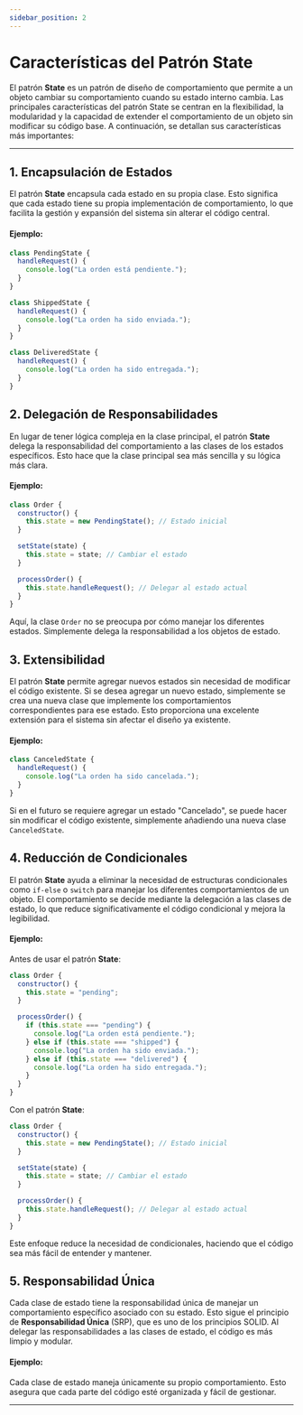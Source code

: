 ```yaml
---
sidebar_position: 2
---
```


# Características del Patrón State

El patrón **State** es un patrón de diseño de comportamiento que permite a un objeto cambiar su comportamiento cuando su estado interno cambia. Las principales características del patrón State se centran en la flexibilidad, la modularidad y la capacidad de extender el comportamiento de un objeto sin modificar su código base. A continuación, se detallan sus características más importantes:

---

## 1. **Encapsulación de Estados**

El patrón **State** encapsula cada estado en su propia clase. Esto significa que cada estado tiene su propia implementación de comportamiento, lo que facilita la gestión y expansión del sistema sin alterar el código central.

#### Ejemplo:
```javascript
class PendingState {
  handleRequest() {
    console.log("La orden está pendiente.");
  }
}

class ShippedState {
  handleRequest() {
    console.log("La orden ha sido enviada.");
  }
}

class DeliveredState {
  handleRequest() {
    console.log("La orden ha sido entregada.");
  }
}
```

## 2. Delegación de Responsabilidades

En lugar de tener lógica compleja en la clase principal, el patrón **State** delega la responsabilidad del comportamiento a las clases de los estados específicos. Esto hace que la clase principal sea más sencilla y su lógica más clara.

#### Ejemplo:

```javascript
class Order {
  constructor() {
    this.state = new PendingState(); // Estado inicial
  }

  setState(state) {
    this.state = state; // Cambiar el estado
  }

  processOrder() {
    this.state.handleRequest(); // Delegar al estado actual
  }
}
```

Aquí, la clase `Order` no se preocupa por cómo manejar los diferentes estados. Simplemente delega la responsabilidad a los objetos de estado.

## 3. Extensibilidad

El patrón **State** permite agregar nuevos estados sin necesidad de modificar el código existente. Si se desea agregar un nuevo estado, simplemente se crea una nueva clase que implemente los comportamientos correspondientes para ese estado. Esto proporciona una excelente extensión para el sistema sin afectar el diseño ya existente.

#### Ejemplo:

```javascript
class CanceledState {
  handleRequest() {
    console.log("La orden ha sido cancelada.");
  }
}
```

Si en el futuro se requiere agregar un estado "Cancelado", se puede hacer sin modificar el código existente, simplemente añadiendo una nueva clase `CanceledState`.

## 4. Reducción de Condicionales

El patrón **State** ayuda a eliminar la necesidad de estructuras condicionales como `if-else` o `switch` para manejar los diferentes comportamientos de un objeto. El comportamiento se decide mediante la delegación a las clases de estado, lo que reduce significativamente el código condicional y mejora la legibilidad.

#### Ejemplo:

Antes de usar el patrón **State**:

```javascript
class Order {
  constructor() {
    this.state = "pending";
  }

  processOrder() {
    if (this.state === "pending") {
      console.log("La orden está pendiente.");
    } else if (this.state === "shipped") {
      console.log("La orden ha sido enviada.");
    } else if (this.state === "delivered") {
      console.log("La orden ha sido entregada.");
    }
  }
}
```

Con el patrón **State**:

```javascript
class Order {
  constructor() {
    this.state = new PendingState(); // Estado inicial
  }

  setState(state) {
    this.state = state; // Cambiar el estado
  }

  processOrder() {
    this.state.handleRequest(); // Delegar al estado actual
  }
}
```

Este enfoque reduce la necesidad de condicionales, haciendo que el código sea más fácil de entender y mantener.

## 5. Responsabilidad Única

Cada clase de estado tiene la responsabilidad única de manejar un comportamiento específico asociado con su estado. Esto sigue el principio de **Responsabilidad Única** (SRP), que es uno de los principios SOLID. Al delegar las responsabilidades a las clases de estado, el código es más limpio y modular.

#### Ejemplo:

Cada clase de estado maneja únicamente su propio comportamiento. Esto asegura que cada parte del código esté organizada y fácil de gestionar.

---
